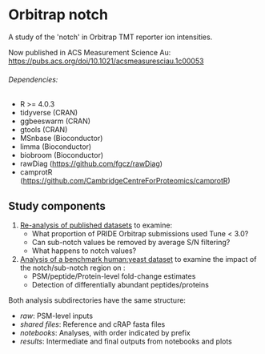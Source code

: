 # Orbitrap notch
A study of the 'notch' in Orbitrap TMT reporter ion intensities.

Now published in ACS Measurement Science Au: https://pubs.acs.org/doi/10.1021/acsmeasuresciau.1c00053

###### Dependencies:
- R >= 4.0.3
- tidyverse (CRAN)
- ggbeeswarm (CRAN)
- gtools (CRAN)
- MSnbase (Bioconductor)
- limma (Bioconductor)
- biobroom (Bioconductor)
- rawDiag (https://github.com/fgcz/rawDiag)
- camprotR (https://github.com/CambridgeCentreForProteomics/camprotR)

## Study components
1.  [Re-analysis of published datasets](reanalysis_published) to examine:
    - What proportion of PRIDE Orbitrap submissions used Tune < 3.0?
    - Can sub-notch values be removed by average S/N filtering?
    - What happens to notch values? 
2. [Analysis of a benchmark human:yeast dataset](benchmark) to examine the impact of the notch/sub-notch region on :
    - PSM/peptide/Protein-level fold-change estimates
    - Detection of differentially abundant peptides/proteins

Both analysis subdirectories have the same structure:
- *raw*: PSM-level inputs
- *shared files*: Reference and cRAP fasta files
- *notebooks*: Analyses, with order indicated by prefix     
- *results*: Intermediate and final outputs from notebooks and plots
